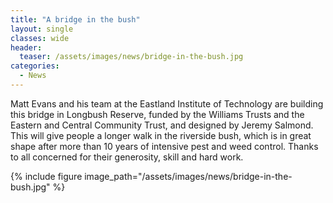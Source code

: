 ```yaml
---
title: "A bridge in the bush"
layout: single
classes: wide
header:
  teaser: /assets/images/news/bridge-in-the-bush.jpg
categories:
  - News
---
```


Matt Evans and his team at the Eastland Institute of Technology are building this bridge in Longbush Reserve, funded by the Williams Trusts and the Eastern and Central Community Trust, and designed by Jeremy Salmond. This will give people a longer walk in the riverside bush, which is in great shape after more than 10 years of intensive pest and weed control. Thanks to all concerned for their generosity, skill and hard work.

{% include figure image_path="/assets/images/news/bridge-in-the-bush.jpg" %}
